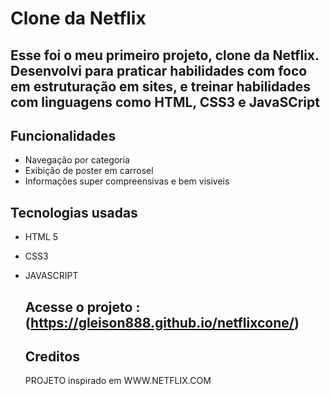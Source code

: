 # Clone da Netflix

## Esse foi o meu primeiro projeto, clone da Netflix. Desenvolvi para praticar habilidades com foco em estruturação em sites, e treinar habilidades com linguagens como HTML, CSS3 e JavaSCript

## Funcionalidades 

- Navegação por categoria
- Exibição de poster em carrosel  
- Informações super compreensivas e bem visiveis
  
## Tecnologias usadas 
- HTML 5
- CSS3
- JAVASCRIPT

  ## Acesse o projeto :  (https://gleison888.github.io/netflixcone/)

  ## Creditos 
  PROJETO inspirado em WWW.NETFLIX.COM 

  
